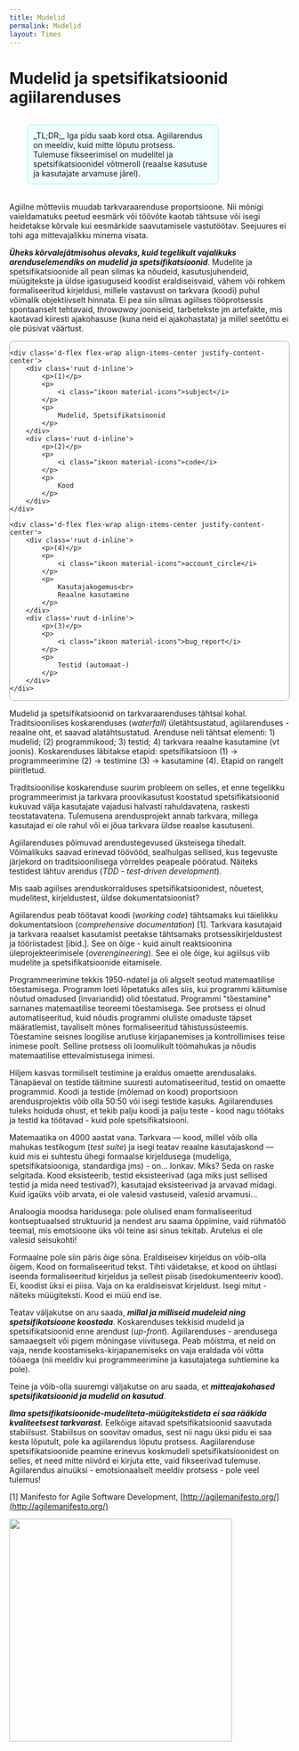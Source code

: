 ```yaml
---
title: Mudelid
permalink: Mudelid
layout: Times
---
```


# Mudelid ja spetsifikatsioonid agiilarenduses

<p class='tldr' style='
  margin: 2rem 8rem 2rem 2rem;
  border-radius: 8px;
  padding: 10px;
  border: 1px solid Aquamarine;
  background-color: Azure;'>
_TL;DR;_ Iga pidu saab kord otsa. Agiilarendus on meeldiv, kuid mitte lõputu protsess. Tulemuse fikseerimisel on mudelitel ja spetsifikatsioonidel võtmeroll (reaalse kasutuse ja kasutajate arvamuse järel).
</p>

Agiilne mõtteviis muudab tarkvaraarenduse proportsioone. Nii mõnigi vaieldamatuks peetud eesmärk või töövõte kaotab tähtsuse või isegi heidetakse kõrvale kui eesmärkide saavutamisele vastutöötav. Seejuures ei tohi aga mittevajalikku minema visata.

***Üheks kõrvalejätmisohus olevaks, kuid tegelikult vajalikuks arenduselemendiks on mudelid ja spetsifikatsioonid***. Mudelite ja spetsifikatsioonide all pean silmas ka nõudeid, kasutusjuhendeid, müügitekste ja üldse igasuguseid koodist eraldiseisvaid, vähem või rohkem formaliseeritud kirjeldusi, millele vastavust on tarkvara (koodi) puhul võimalik objektiivselt hinnata. Ei pea siin silmas agiilses tööprotsessis spontaanselt tehtavaid, _throwaway_ jooniseid, tarbetekste jm artefakte, mis kaotavad kiiresti ajakohasuse (kuna neid ei ajakohastata) ja millel seetõttu ei ole püsivat väärtust.

<style>
    .joonis {
        border-radius: 8px;
        border: 1px solid darkgrey;
        margin 2rem 8rem;
    }
    .ruut {
        width: 40%;
        padding: 1rem;
        margin: 1rem 1rem;
        height: 10rem; 
        text-align: center;
    }
    .ikoon {
        font-family: 'Material Icons';
        font-size: 48px;
        color:darkgray;
    }
</style>

<div class='joonis'>

    <div class='d-flex flex-wrap align-items-center justify-content-center'>
        <div class='ruut d-inline'>
            <p>(1)</p>
            <p>
                <i class="ikoon material-icons">subject</i>
            </p>
            <p>
                Mudelid, Spetsifikatsioonid
            </p>
        </div>
        <div class='ruut d-inline'>
            <p>(2)</p>
            <p>
                <i class="ikoon material-icons">code</i>
            </p>
            <p>
                Kood
            </p>
        </div>
    </div>

    <div class='d-flex flex-wrap align-items-center justify-content-center'>
        <div class='ruut d-inline'>
            <p>(4)</p>
            <p>
                <i class="ikoon material-icons">account_circle</i>
            </p>
            <p>
                Kasutajakogemus<br>
                Reaalne kasutamine
            </p>
        </div>
        <div class='ruut d-inline'>
            <p>(3)</p>
            <p>
                <i class="ikoon material-icons">bug_report</i>
            </p>
            <p>
                Testid (automaat-)
            </p>
        </div>
    </div>

</div>

Mudelid ja spetsifikatsioonid on tarkvaraarenduses tähtsal kohal. Traditsioonilises koskarenduses  (_waterfall_) ületähtsustatud, agiilarenduses - reaalne oht, et saavad alatähtsustatud. Arenduse neli tähtsat elementi: 1) mudelid; (2) programmikood; 3) testid; 4) tarkvara reaalne kasutamine (vt joonis). Koskarenduses läbitakse etapid: spetsifikatsioon (1) &rarr; programmeerimine (2) &rarr; testimine (3) &rarr; kasutamine (4). Etapid on rangelt piiritletud.

Traditsioonilise koskarenduse suurim probleem on selles, et enne tegelikku programmeerimist ja tarkvara proovikasutust koostatud spetsifikatsioonid kukuvad välja kasutajate vajadusi halvasti rahuldavatena, raskesti teostatavatena. Tulemusena arendusprojekt annab tarkvara, millega kasutajad ei ole rahul või ei jõua tarkvara üldse reaalse kasutuseni. 

Agiilarenduses põimuvad arendustegevused üksteisega tihedalt. Võimalikuks saavad erinevad töövööd, sealhulgas sellised, kus tegevuste järjekord on traditsioonilisega võrreldes peapeale pööratud. Näiteks testidest lähtuv arendus (_TDD - test-driven development_).

 Mis saab agiilses arenduskorralduses spetsifikatsioonidest, nõuetest, mudelitest, kirjeldustest, üldse dokumentatsioonist?

Agiilarendus peab töötavat koodi (_working code_) tähtsamaks kui täielikku dokumentatsioon (_comprehensive documentation_) [1]. Tarkvara kasutajaid ja tarkvara reaalset kasutamist peetakse tähtsamaks protsessikirjeldustest ja tööriistadest [ibid.]. See on õige - kuid ainult reaktsioonina üleprojekteerimisele (_overengineering_). See ei ole õige, kui agiilsus viib mudelite ja spetsifikatsioonide eitamisele.

Programmeerimine tekkis 1950-ndatel ja oli algselt seotud matemaatilise tõestamisega. Programm loeti lõpetatuks alles siis, kui programmi käitumise nõutud omadused (invariandid) olid tõestatud. Programmi "tõestamine" sarnanes matemaatilise teoreemi tõestamisega. See protsess ei olnud automatiseeritud, kuid nõudis programmi oluliste omaduste täpset määratlemist, tavaliselt mõnes formaliseeritud tähistussüsteemis. Tõestamine seisnes loogilise arutluse kirjapanemises ja kontrollimises teise inimese poolt. Selline protsess oli loomulikult  töömahukas ja nõudis matemaatilise ettevalmistusega inimesi.

Hiljem kasvas tormiliselt testimine ja eraldus omaette arendusalaks. Tänapäeval on testide täitmine suuresti automatiseeritud, testid on omaette programmid. Koodi ja testide (mõlemad on kood) proportsioon arendusprojektis võib olla 50:50 või isegi testide kasuks. Agiilarenduses tuleks hoiduda ohust, et tekib palju koodi ja palju teste - kood nagu töötaks ja testid ka töötavad - kuid pole spetsifikatsiooni.

Matemaatika on 4000 aastat vana. Tarkvara &mdash; kood, millel võib olla mahukas testikogum (_test suite_) ja isegi teatav reaalne kasutajaskond &mdash; kuid mis ei suhtestu ühegi formaalse kirjeldusega (mudeliga, spetsifikatsiooniga, standardiga jms) - on... lonkav. Miks? Seda on raske selgitada. Kood eksisteerib, testid eksisteerivad (aga miks just sellised testid ja mida need testivad?), kasutajad eksisteerivad ja arvavad midagi. Kuid igaüks võib arvata, ei ole valesid vastuseid, valesid arvamusi... 

Analoogia moodsa haridusega: pole olulised enam formaliseeritud kontseptuaalsed struktuurid ja nendest aru saama õppimine, vaid rühmatöö teemal, mis emotsioone üks või teine asi sinus tekitab. Arutelus ei ole valesid seisukohti!

Formaalne pole siin päris õige sõna. Eraldiseisev kirjeldus on võib-olla õigem. Kood on formaliseeritud tekst. Tihti väidetakse, et kood on ühtlasi iseenda formaliseeritud kirjeldus ja sellest piisab (isedokumenteeriv kood). Ei, koodist üksi ei piisa. Vaja on ka eraldiseisvat kirjeldust. Isegi mitut - näiteks müügiteksti. Kood ei müü end ise.

Teatav väljakutse on aru saada, ***millal ja milliseid mudeleid ning spetsifikatsioone koostada***. Koskarenduses tekkisid mudelid ja spetsifikatsioonid enne arendust (_up-front_). Agiilarenduses - arendusega samaaegselt või pigem mõningase viivitusega. Peab mõistma, et neid on vaja, nende koostamiseks-kirjapanemiseks on vaja eraldada või võtta tööaega (nii meeldiv kui programmeerimine ja kasutajatega suhtlemine ka pole).

Teine ja võib-olla suuremgi väljakutse on aru saada, et ***mitteajakohased spetsifikatsioonid ja mudelid on kasutud***.

***Ilma spetsifikatsioonide-mudeliteta-müügitekstideta ei saa rääkida kvaliteetsest tarkvarast.*** Eelkõige aitavad spetsifikatsioonid saavutada stabiilsust. Stabiilsus on soovitav omadus, sest nii nagu üksi pidu ei saa kesta lõputult, pole ka agiilarendus lõputu protsess. Aagiilarenduse spetsifikatsioonide peamine erinevus koskmudeli spetsifikatsioonidest on selles, et need mitte niivõrd ei kirjuta ette, vaid fikseerivad tulemuse. Agiilarendus ainuüksi - emotsionaalselt meeldiv protsess - pole veel tulemus!

[1] Manifesto for Agile Software Development, [http://agilemanifesto.org/](http://agilemanifesto.org/) 

<img src='https://agiil.github.io/IT/img/VisuaalneHierarhia01.PNG' style='width: 400px;'>